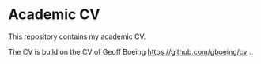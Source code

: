 # Academic CV

This repository contains my academic CV.

The CV is build on the CV of Geoff Boeing https://github.com/gboeing/cv ..

